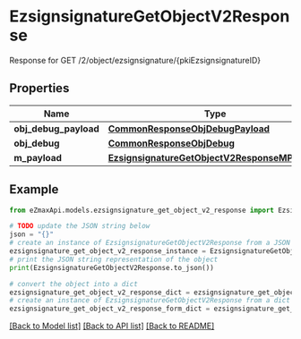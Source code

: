 # EzsignsignatureGetObjectV2Response

Response for GET /2/object/ezsignsignature/{pkiEzsignsignatureID}

## Properties

Name | Type | Description | Notes
------------ | ------------- | ------------- | -------------
**obj_debug_payload** | [**CommonResponseObjDebugPayload**](CommonResponseObjDebugPayload.md) |  | 
**obj_debug** | [**CommonResponseObjDebug**](CommonResponseObjDebug.md) |  | [optional] 
**m_payload** | [**EzsignsignatureGetObjectV2ResponseMPayload**](EzsignsignatureGetObjectV2ResponseMPayload.md) |  | 

## Example

```python
from eZmaxApi.models.ezsignsignature_get_object_v2_response import EzsignsignatureGetObjectV2Response

# TODO update the JSON string below
json = "{}"
# create an instance of EzsignsignatureGetObjectV2Response from a JSON string
ezsignsignature_get_object_v2_response_instance = EzsignsignatureGetObjectV2Response.from_json(json)
# print the JSON string representation of the object
print(EzsignsignatureGetObjectV2Response.to_json())

# convert the object into a dict
ezsignsignature_get_object_v2_response_dict = ezsignsignature_get_object_v2_response_instance.to_dict()
# create an instance of EzsignsignatureGetObjectV2Response from a dict
ezsignsignature_get_object_v2_response_form_dict = ezsignsignature_get_object_v2_response.from_dict(ezsignsignature_get_object_v2_response_dict)
```
[[Back to Model list]](../README.md#documentation-for-models) [[Back to API list]](../README.md#documentation-for-api-endpoints) [[Back to README]](../README.md)


